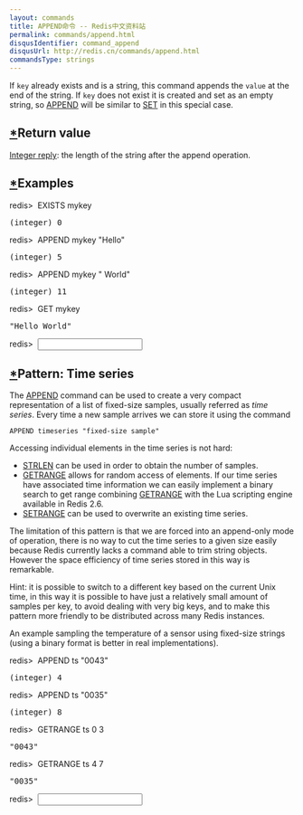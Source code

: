 ```yaml
---
layout: commands
title: APPEND命令 -- Redis中文资料站
permalink: commands/append.html
disqusIdentifier: command_append
disqusUrl: http://redis.cn/commands/append.html
commandsType: strings
---
```



<p>If <code>key</code> already exists and is a string, this command appends the <code>value</code> at the end of the string.
If <code>key</code> does not exist it is created and set as an empty string, so <a href="/commands/append">APPEND</a>
will be similar to <a href="/commands/set">SET</a> in this special case.</p>

<span id="return-value" class=anchor></span><h2 ><a href="#return-value" class=anchor-link>*</a>Return value</h2>

<p><a href="/topics/protocol#integer-reply">Integer reply</a>: the length of the string after the append operation.</p>

<span id="examples" class=anchor></span><h2 ><a href="#examples" class=anchor-link>*</a>Examples</h2>

<div class='example' data-session='e7b04971fb064b518728b3a7c5a348b9'>
<span class='monospace prompt'>redis&gt;&nbsp;</span>
<span class='monospace command'>EXISTS mykey</span>
<pre>(integer) 0</pre>
<span class='monospace prompt'>redis&gt;&nbsp;</span>
<span class='monospace command'>APPEND mykey &quot;Hello&quot;</span>
<pre>(integer) 5</pre>
<span class='monospace prompt'>redis&gt;&nbsp;</span>
<span class='monospace command'>APPEND mykey &quot; World&quot;</span>
<pre>(integer) 11</pre>
<span class='monospace prompt'>redis&gt;&nbsp;</span>
<span class='monospace command'>GET mykey</span>
<pre>"Hello World"</pre><form>
<span class='monospace prompt'>redis&gt;&nbsp;</span>
<input autocomplete='off' name='command' spellcheck='false' type='text' />
</form></div>


<span id="pattern-time-series" class=anchor></span><h2 ><a href="#pattern-time-series" class=anchor-link>*</a>Pattern: Time series</h2>

<p>The <a href="/commands/append">APPEND</a> command can be used to create a very compact representation of a
list of fixed-size samples, usually referred as <em>time series</em>.
Every time a new sample arrives we can store it using the command</p>

<pre><code>APPEND timeseries &quot;fixed-size sample&quot;&#x000A;</code></pre>

<p>Accessing individual elements in the time series is not hard:</p>

<ul>
<li><a href="/commands/strlen">STRLEN</a> can be used in order to obtain the number of samples.</li>
<li><a href="/commands/getrange">GETRANGE</a> allows for random access of elements.
If our time series have associated time information we can easily implement
a binary search to get range combining <a href="/commands/getrange">GETRANGE</a> with the Lua scripting
engine available in Redis 2.6.</li>
<li><a href="/commands/setrange">SETRANGE</a> can be used to overwrite an existing time series.</li>
</ul>

<p>The limitation of this pattern is that we are forced into an append-only mode
of operation, there is no way to cut the time series to a given size easily
because Redis currently lacks a command able to trim string objects.
However the space efficiency of time series stored in this way is remarkable.</p>

<p>Hint: it is possible to switch to a different key based on the current Unix
time, in this way it is possible to have just a relatively small amount of
samples per key, to avoid dealing with very big keys, and to make this pattern
more friendly to be distributed across many Redis instances.</p>

<p>An example sampling the temperature of a sensor using fixed-size strings (using
a binary format is better in real implementations).</p>

<div class='example' data-session='e7b04971fb064b518728b3a7c5a348b9'>
<span class='monospace prompt'>redis&gt;&nbsp;</span>
<span class='monospace command'>APPEND ts &quot;0043&quot;</span>
<pre>(integer) 4</pre>
<span class='monospace prompt'>redis&gt;&nbsp;</span>
<span class='monospace command'>APPEND ts &quot;0035&quot;</span>
<pre>(integer) 8</pre>
<span class='monospace prompt'>redis&gt;&nbsp;</span>
<span class='monospace command'>GETRANGE ts 0 3</span>
<pre>"0043"</pre>
<span class='monospace prompt'>redis&gt;&nbsp;</span>
<span class='monospace command'>GETRANGE ts 4 7</span>
<pre>"0035"</pre><form>
<span class='monospace prompt'>redis&gt;&nbsp;</span>
<input autocomplete='off' name='command' spellcheck='false' type='text' />
</form></div>

